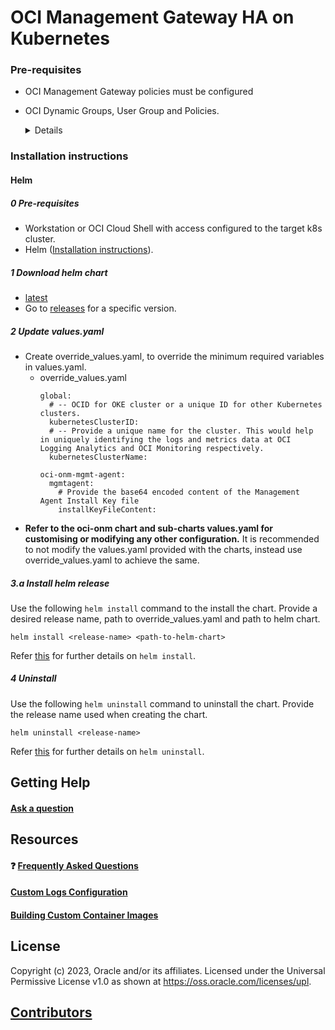 # OCI Management Gateway HA on Kubernetes

### Pre-requisites

* OCI Management Gateway policies must be configured
* OCI Dynamic Groups, User Group and Policies.
  <details>
    <summary>Details</summary>
  
  * Create a dynamic group with the following sample rule for OCI Certificate Authority. Refer [Managing Dynamic Groups](https://docs.oracle.com/en-us/iaas/Content/Identity/Tasks/managingdynamicgroups.htm) for details.
    ```
    ALL  {resource.type='certificateauthority', resource.compartment.id='<>'}  
    ```
  * Create a dynamic group with following sample rule for Management Agent. 
    ```
    ALL {resource.type='managementagent', resource.compartment.id='<>'}
    ```
  * Create a policy with following statements.
      ```
      Allow DYNAMIC-GROUP Credential_Dynamic_Group to USE certificate-authority-delegates in compartment <>
      Allow DYNAMIC-GROUP Credential_Dynamic_Group to USE vaults in compartment <>
      Allow DYNAMIC-GROUP Credential_Dynamic_Group to USE keys in compartment <>
      Allow DYNAMIC-GROUP Management_Gateway_Dynamic_Group to READ certificate-authority-bundle in compartment <>
      Allow DYNAMIC-GROUP Management_Gateway_Dynamic_Group to READ leaf-certificate-bundle in compartment <>
      Allow DYNAMIC-GROUP Management_Gateway_Dynamic_Group to MANAGE certificate-authorities in compartment <> where  any{request.permission='CERTIFICATE_AUTHORITY_CREATE', request.permission='CERTIFICATE_AUTHORITY_INSPECT', request.permission='CERTIFICATE_AUTHORITY_READ'} 
      Allow DYNAMIC-GROUP Management_Gateway_Dynamic_Group to MANAGE leaf-certificates in compartment <> where  any{request.permission='CERTIFICATE_CREATE', request.permission='CERTIFICATE_INSPECT', request.permission ='CERTIFICATE_UPDATE', request.permission='CERTIFICATE_READ'}
      Allow DYNAMIC-GROUP Management_Gateway_Dynamic_Group to MANAGE vaults in compartment <> where any{request.permission='VAULT_CREATE', request.permission='VAULT_INSPECT', request.permission='VAULT_READ', request.permission='VAULT_CREATE_KEY', request.permission='VAULT_IMPORT_KEY', request.permission='VAULT_CREATE_SECRET'} 
      Allow DYNAMIC-GROUP Management_Gateway_Dynamic_Group to MANAGE keys in compartment <> where any{request.permission='KEY_CREATE', request.permission='KEY_INSPECT', request.permission='KEY_READ'} 
      Allow DYNAMIC-GROUP Management_Gateway_Dynamic_Group to USE certificate-authority-delegates in compartment <>
      Allow DYNAMIC-GROUP Management_Gateway_Dynamic_Group to USE key-delegate in compartment <> 
      Allow DYNAMIC-GROUP Management_Gateway_Dynamic_Group TO MANAGE leaf-certificates in compartment <> where all{request.permission='CERTIFICATE_DELETE', target.leaf-certificate.name=request.principal.id} 
      ```
  </details>

### Installation instructions 

#### Helm

##### 0 Pre-requisites

* Workstation or OCI Cloud Shell with access configured to the target k8s cluster.
* Helm ([Installation instructions](https://helm.sh/docs/intro/install/)).

##### 1 Download helm chart

* [latest](https://github.com/vijayvikoracle/oci-kubernetes-gateway/releases/download/oci-onm-mgmt-gateway-1.0.3/oci-onm-management-gateway-1.0.3.tgz)
* Go to [releases](https://github.com/vijayvikoracle/oci-kubernetes-gateway/releases) for a specific version.

##### 2 Update values.yaml

* Create override_values.yaml, to override the minimum required variables in values.yaml.
  - override_values.yaml
    ```
    global:
      # -- OCID for OKE cluster or a unique ID for other Kubernetes clusters.
      kubernetesClusterID:
      # -- Provide a unique name for the cluster. This would help in uniquely identifying the logs and metrics data at OCI Logging Analytics and OCI Monitoring respectively.
      kubernetesClusterName:

    oci-onm-mgmt-agent:
      mgmtagent:
        # Provide the base64 encoded content of the Management Agent Install Key file
        installKeyFileContent: 
    ```
* **Refer to the oci-onm chart and sub-charts values.yaml for customising or modifying any other configuration.** It is recommended to not modify the values.yaml provided with the charts, instead use override_values.yaml to achieve the same.    
  
##### 3.a Install helm release

Use the following `helm install` command to the install the chart. Provide a desired release name, path to override_values.yaml and path to helm chart.
```
helm install <release-name> <path-to-helm-chart>
```
Refer [this](https://helm.sh/docs/helm/helm_install/) for further details on `helm install`.

##### 4 Uninstall

Use the following `helm uninstall` command to uninstall the chart. Provide the release name used when creating the chart.
```
helm uninstall <release-name>
```
Refer [this](https://helm.sh/docs/helm/helm_uninstall/) for further details on `helm uninstall`.
  
## Getting Help

#### [Ask a question](https://github.com/oracle-quickstart/oci-kubernetes-monitoring/discussions/new?category=q-a)

## Resources

#### :question: [Frequently Asked Questions](./docs/FAQ.md)

#### [Custom Logs Configuration](./docs/custom-logs.md)

#### [Building Custom Container Images](./docs/custom-images.md)

## License

Copyright (c) 2023, Oracle and/or its affiliates.
Licensed under the Universal Permissive License v1.0 as shown at <https://oss.oracle.com/licenses/upl>.

## [Contributors][def]

[def]: https://github.com/vijayvikoracle/oci-kubernetes-gateway/graphs/contributors
